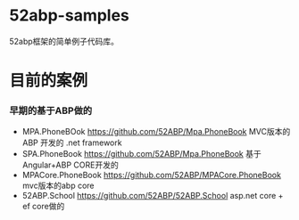 # 52abp-samples
52abp框架的简单例子代码库。


# 目前的案例


### 早期的基于ABP做的
-   MPA.PhoneBOok  https://github.com/52ABP/Mpa.PhoneBook MVC版本的ABP 开发的  .net framework
- SPA.PhoneBook https://github.com/52ABP/Mpa.PhoneBook 基于Angular+ABP CORE开发的 
- MPACore.PhoneBook https://github.com/52ABP/MPACore.PhoneBook mvc版本的abp core
- 52ABP.School https://github.com/52ABP/52ABP.School  asp.net core + ef core做的

